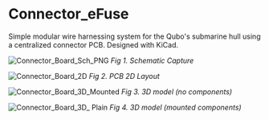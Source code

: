 # Connector_eFuse
Simple modular wire harnessing system for the Qubo's submarine hull using a centralized connector PCB. Designed with KiCad.

![Connector_Board_Sch_PNG](https://github.com/JermYeWorm/Connector_eFuse/assets/113321384/e148be40-faf3-4825-b256-9d66e501a375)
_Fig 1. Schematic Capture_

![Connector_Board_2D](https://github.com/JermYeWorm/Connector_eFuse/assets/113321384/ce1ab2e1-3cdf-4917-b268-9f77671ec068)
_Fig 2. PCB 2D Layout_

![Connector_Board_3D_Mounted](https://github.com/JermYeWorm/Connector_eFuse/assets/113321384/df6ef8b6-f2e7-40de-954b-cb65cedcf7b7)
_Fig 3. 3D model (no components)_

![Connector_Board_3D_ Plain](https://github.com/JermYeWorm/Connector_eFuse/assets/113321384/500d6cc3-8f9b-4a05-8062-d64e6c7493d0)
_Fig 4. 3D model (mounted components)_
